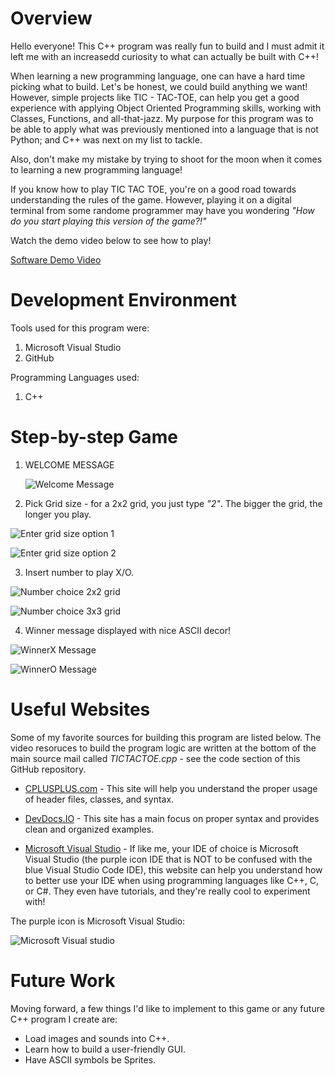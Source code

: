# Overview

Hello everyone! This C++ program was really fun to build and I must admit it left me with an increasedd curiosity to what can actually be built with C++! 

When learning a new programming language, one can have a hard time picking what to build. Let's be honest, we could build anything we want! However, simple projects like TIC - TAC-TOE, can help you get a good experience with applying Object Oriented Programming skills, working with Classes, Functions, and all-that-jazz. My purpose for this program was to be able to apply what was previously mentioned into a language that is not Python; and C++ was next on my list to tackle. 

Also, don't make my mistake by trying to shoot for the moon when it comes to learning a new programming language! 

If you know how to play TIC TAC TOE, you're on a good road towards understanding the rules of the game. However, playing it on a digital terminal from some randome programmer may have you wondering *"How do you start playing this version of the game?!"*

Watch the demo video below to see how to play!

[Software Demo Video](https://www.youtube.com/watch?v=4yTTwt2La68)

# Development Environment

Tools used for this program were:
1. Microsoft Visual Studio 
1. GitHub

Programming Languages used:
1. C++

# Step-by-step Game
1. WELCOME MESSAGE

    ![Welcome Message](images/startmenupng.png)

2. Pick Grid size - for a 2x2 grid, you just type *"2"*. The bigger the grid, the longer you play.

![Enter grid size option 1](images/2x2gridpng.png)

![Enter grid size option 2](images/3x3gridpng.png)

3. Insert number to play X/O.

![Number choice 2x2 grid](images/numchoice2x2gridpng.png)

![Number choice 3x3 grid](images/numchoice3x3gridpng.png)


4. Winner message displayed with nice ASCII decor!

![WinnerX Message](images/winnerXpng.png)

![WinnerO Message](images/winnerOpng.png)

# Useful Websites

Some of my favorite sources for building this program are listed below. The video resoruces to build the program logic are written at the bottom of the main source mail called *TICTACTOE.cpp* - see the code section of this GitHub repository.
* [CPLUSPLUS.com](http://www.cplusplus.com/doc/tutorial/) - 
This site will help you understand the proper usage of header files, classes, and syntax.
* [DevDocs.IO](https://devdocs.io/cpp/) - This site has a main focus on proper syntax and provides clean and organized examples.

* [Microsoft Visual Studio](https://docs.microsoft.com/en-us/cpp/?view=msvc-170) - If like me, your IDE of choice is Microsoft Visual Studio (the purple icon IDE that is NOT to be confused with the blue Visual Studio Code IDE), this website can help you understand how to better use your IDE when using programming languages like C++, C, or C#. They even have tutorials, and they're really cool to experiment with!

The purple icon is Microsoft Visual Studio:

![Microsoft Visual studio ](/images/mvspng.png)

# Future Work

Moving forward, a few things I'd like to implement to this game or any future C++ program I create are:

* Load images and sounds into C++.
* Learn how to build a user-friendly GUI.
* Have ASCII symbols be Sprites.
